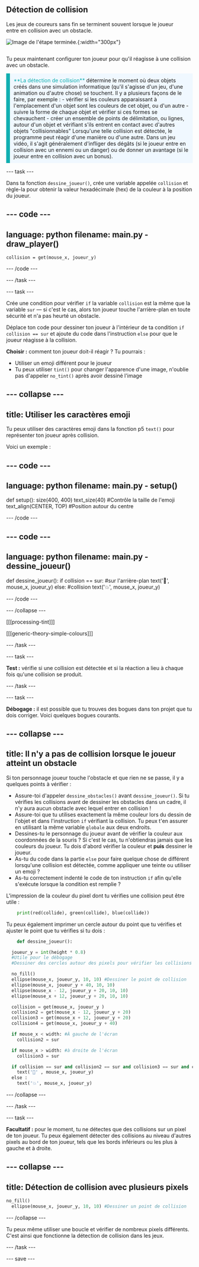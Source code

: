 ## Détection de collision

<div style="display: flex; flex-wrap: wrap">
<div style="flex-basis: 200px; flex-grow: 1; margin-right: 15px;">
Les jeux de coureurs sans fin se terminent souvent lorsque le joueur entre en collision avec un obstacle.
</div>
<div>

![Image de l'étape terminée.](images/collision.png){:width="300px"}

</div>
</div>

Tu peux maintenant configurer ton joueur pour qu'il réagisse à une collision avec un obstacle.

<p style="border-left: solid; border-width:10px; border-color: #0faeb0; background-color: aliceblue; padding: 10px;">
<span style="color: #0faeb0">**La détection de collision**</span> détermine le moment où deux objets créés dans une simulation informatique (qu'il s'agisse d'un jeu, d'une animation ou d'autre chose) se touchent. Il y a plusieurs façons de le faire, par exemple : 
  - vérifier si les couleurs apparaissant à l'emplacement d'un objet sont les couleurs de cet objet, ou d'un autre
  - suivre la forme de chaque objet et vérifier si ces formes se chevauchent
  - créer un ensemble de points de délimitation, ou lignes, autour d'un objet et vérifiant s'ils entrent en contact avec d'autres objets "collisionnables"
Lorsqu'une telle collision est détectée, le programme peut réagir d'une manière ou d'une autre. Dans un jeu vidéo, il s'agit généralement d'infliger des dégâts (si le joueur entre en collision avec un ennemi ou un danger) ou de donner un avantage (si le joueur entre en collision avec un bonus).
</p>

--- task ---

Dans ta fonction `dessine_joueur()`, crée une variable appelée `collision` et règle-la pour obtenir la valeur hexadécimale (hex) de la couleur à la position du joueur.

--- code ---
---
language: python
filename: main.py - draw_player()
---

    collision = get(mouse_x, joueur_y)

--- /code ---

--- /task ---

--- task ---

Crée une condition pour vérifier `if` la variable `collision` est la même que la variable `sur` — si c'est le cas, alors ton joueur touche l'arrière-plan en toute sécurité et n'a pas heurté un obstacle.

Déplace ton code pour dessiner ton joueur à l'intérieur de ta condition `if collision == sur` et ajoute du code dans l'instruction `else` pour que le joueur réagisse à la collision.

**Choisir :** comment ton joueur doit-il réagir ? Tu pourrais :
+ Utiliser un emoji différent pour le joueur
+ Tu peux utiliser `tint()` pour changer l'apparence d'une image, n'oublie pas d'appeler `no_tint()` après avoir dessiné l'image

--- collapse ---
---
title: Utiliser les caractères emoji
---

Tu peux utiliser des caractères emoji dans la fonction p5 `text()` pour représenter ton joueur après collision.

Voici un exemple :

--- code ---
---
language: python
filename: main.py - setup()
---

def setup(): size(400, 400) text_size(40) #Contrôle la taille de l'emoji text_align(CENTER, TOP) #Position autour du centre

--- /code ---

--- code ---
---
language: python
filename: main.py - dessine_joueur()
---

def dessine_joueur(): if collision == sur: #sur l'arrière-plan text('🎈', mouse_x, joueur_y) else: #collision text('💥', mouse_x, joueur_y)

--- /code ---

--- /collapse ---

[[[processing-tint]]]

[[[generic-theory-simple-colours]]]

--- /task ---

--- task ---

**Test :** vérifie si une collision est détectée et si la réaction a lieu à chaque fois qu'une collision se produit.

--- /task ---

--- task ---

**Débogage :** il est possible que tu trouves des bogues dans ton projet que tu dois corriger. Voici quelques bogues courants.

--- collapse ---
---
title: Il n'y a pas de collision lorsque le joueur atteint un obstacle
---

Si ton personnage joueur touche l'obstacle et que rien ne se passe, il y a quelques points à vérifier :

 - Assure-toi d'appeler `dessine_obstacles()` avant `dessine_joueur()`. Si tu vérifies les collisions avant de dessiner les obstacles dans un cadre, il n'y aura aucun obstacle avec lequel entrer en collision !
 - Assure-toi que tu utilises exactement la même couleur lors du dessin de l'objet et dans l'instruction `if` vérifiant la collision. Tu peux t'en assurer en utilisant la même variable `globale` aux deux endroits.
 - Dessines-tu le personnage du joueur avant de vérifier la couleur aux coordonnées de la souris ? Si c'est le cas, tu n'obtiendras jamais que les couleurs du joueur. Tu dois d'abord vérifier la couleur et **puis** dessiner le joueur.
 - As-tu du code dans la partie `else` pour faire quelque chose de différent lorsqu'une collision est détectée, comme appliquer une teinte ou utiliser un emoji ?
 - As-tu correctement indenté le code de ton instruction `if` afin qu'elle s'exécute lorsque la condition est remplie ?

L'impression de la couleur du pixel dont tu vérifies une collision peut être utile :

```python
    print(red(collide), green(collide), blue(collide))
```

Tu peux également imprimer un cercle autour du point que tu vérifies et ajuster le point que tu vérifies si tu dois :

```python
    def dessine_joueur():

  joueur_y = int(height * 0.8)
  #Utile pour le débogage
  #Dessiner des cercles autour des pixels pour vérifier les collisions

  no_fill()
  ellipse(mouse_x, joueur_y, 10, 10) #Dessiner le point de collision
  ellipse(mouse_x, joueur_y + 40, 10, 10)
  ellipse(mouse_x - 12, joueur_y + 20, 10, 10)
  ellipse(mouse_x + 12, joueur_y + 20, 10, 10)

  collision = get(mouse_x, joueur_y )
  collision2 = get(mouse_x - 12, joueur_y + 20)
  collision3 = get(mouse_x + 12, joueur_y + 20)
  collision4 = get(mouse_x, joueur_y + 40)

  if mouse_x < width: #À gauche de l'écran
    collision2 = sur

  if mouse_x > width: #à droite de l'écran
    collision3 = sur

  if collision == sur and collision2 == sur and collision3 == sur and collision4 == sur:
    text('🎈' , mouse_x, joueur_y)
  else :
    text('💥', mouse_x, joueur_y)
```

--- /collapse ---

--- /task ---

--- task ---

**Facultatif :** pour le moment, tu ne détectes que des collisions sur un pixel de ton joueur. Tu peux également détecter des collisions au niveau d'autres pixels au bord de ton joueur, tels que les bords inférieurs ou les plus à gauche et à droite.

--- collapse ---
---
title: Détection de collision avec plusieurs pixels
---

```python
no_fill()
  ellipse(mouse_x, joueur_y, 10, 10) #Dessiner un point de collision
```

--- /collapse ---

Tu peux même utiliser une boucle et vérifier de nombreux pixels différents. C'est ainsi que fonctionne la détection de collision dans les jeux.

--- /task ---

--- save ---
